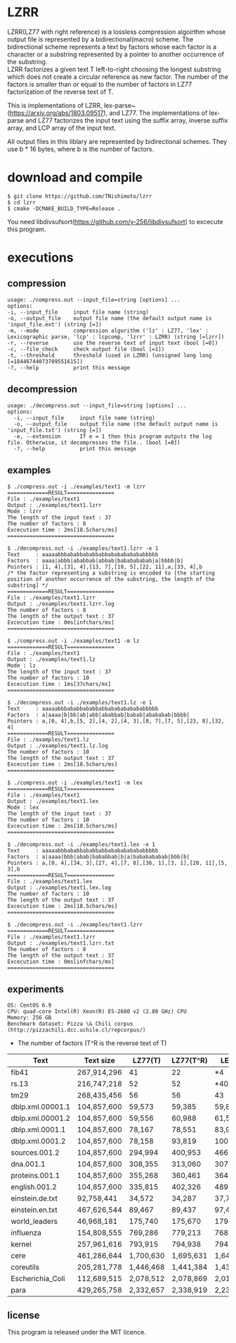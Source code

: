 # LZRR
LZRR(LZ77 with right reference) is a lossless compression algoirthm whose output file is represented by a bidirectional(macro) scheme. 
The bidirectional scheme represents a text by factors whose each factor is a character or a substring represented by a pointer to another occurrence of the substring.  
LZRR factorizes a given text T left-to-right choosing the longest substring which does not create a circular reference as new factor. 
The number of the factors is smaller than or equal to the number of factors in LZ77 factorization of the reverse text of T. 

This is implementations of LZRR, lex-parse~(https://arxiv.org/abs/1803.09517), and LZ77. 
The implementations of lex-parse and LZ77 factorizes the input text using 
the suffix array, inverse suffix array, and LCP array of the input text. 

All output files in this liblary are represented by bidirectional schemes. 
They use b * 16 bytes, where b is the number of factors.

# download and compile
    $ git clone https://github.com/TNishimoto/lzrr
    $ cd lzrr  
    $ cmake -DCMAKE_BUILD_TYPE=Release .

You need libdivsufsort(https://github.com/y-256/libdivsufsort) to excecute this program.

# executions

## compression
    usage: ./compress.out --input_file=string [options] ...  
    options:  
    -i, --input_file     input file name (string)
    -o, --output_file    output file name (the default output name is 'input_file.ext') (string [=])
    -m, --mode           compression algorithm ('lz' : LZ77, 'lex' : Lexicographic parse, 'lcp' : lcpcomp, 'lzrr' : LZRR) (string [=lzrr])
    -r, --reverse        use the reverse text of input text (bool [=0])
    -c, --file_check     check output file (bool [=1])
    -t, --threshold      threshold (used in LZRR) (unsigned long long [=18446744073709551615])
    -?, --help           print this message
## decompression
    usage: ./decompress.out --input_file=string [options] ...  
    options:  
      -i, --input_file     input file name (string)
      -o, --output_file    output file name (the default output name is 'input_file.txt') (string [=])
      -e, --extension      If e = 1 then this program outputs the log file. Otherwise, it decompresses the file.. (bool [=0])
      -?, --help           print this message 

## examples

    $ ./compress.out -i ./examples/text1 -m lzrr
    =============RESULT===============
    File : ./examples/text1
    Output : ./examples/text1.lzrr
    Mode : lzrr
    The length of the input text : 37
    The number of factors : 8
    Excecution time : 2ms[18.5chars/ms]
    ==================================

    $ ./decompress.out -i ./examples/text1.lzrr -e 1
    Text     : aaaaabbbababbababbabbababababababbbbb
    Factors  : aaaa|abbb|ababbab|abbab|bababababab|a|bbbb|b|
    Pointers : [1, 4],[31, 4],[13, 7],[18, 5],[22, 11],a,[33, 4],b
    /* the factor representing a substring is encoded to [the starting position of another occurrence of the substring, the length of the substring] */
    =============RESULT===============
    File : ./examples/text1.lzrr
    Output : ./examples/text1.lzrr.log
    The number of factors : 8
    The length of the output text : 37
    Excecution time : 0ms[infchars/ms]
    ==================================

    $ ./compress.out -i ./examples/text1 -m lz
    =============RESULT===============
    File : ./examples/text1
    Output : ./examples/text1.lz
    Mode : lz
    The length of the input text : 37
    The number of factors : 10
    Excecution time : 1ms[37chars/ms]
    ==================================

    $ ./decompress.out -i ./examples/text1.lz -e 1
    Text     : aaaaabbbababbababbabbababababababbbbb
    Factors  : a|aaaa|b|bb|ab|abb|ababbab|babab|abababab|bbbb|
    Pointers : a,[0, 4],b,[5, 2],[4, 2],[4, 3],[8, 7],[7, 5],[23, 8],[32, 4]
    =============RESULT===============
    File : ./examples/text1.lz
    Output : ./examples/text1.lz.log
    The number of factors : 10
    The length of the output text : 37
    Excecution time : 2ms[18.5chars/ms]
    ==================================

    $ ./compress.out -i ./examples/text1 -m lex
    =============RESULT===============
    File : ./examples/text1
    Output : ./examples/text1.lex
    Mode : lex
    The length of the input text : 37
    The number of factors : 10
    Excecution time : 2ms[18.5chars/ms]
    ==================================

    $ ./decompress.out -i ./examples/text1.lex -e 1
    Text     : aaaaabbbababbababbabbababababababbbbb
    Factors  : a|aaaa|bbb|abab|bababbab|b|a|bababababab|bbb|b|
    Pointers : a,[0, 4],[34, 3],[27, 4],[7, 8],[36, 1],[3, 1],[20, 11],[5, 3],b
    =============RESULT===============
    File : ./examples/text1.lex
    Output : ./examples/text1.lex.log
    The number of factors : 10
    The length of the output text : 37
    Excecution time : 2ms[18.5chars/ms]
    ==================================

    $ ./decompress.out -i ./examples/text1.lzrr
    =============RESULT===============
    File : ./examples/text1.lzrr
    Output : ./examples/text1.lzrr.txt
    The number of factors : 8
    The length of the output text : 37
    Excecution time : 0ms[infchars/ms]
    ==================================

## experiments

    OS: CentOS 6.9 
    CPU: quad-core Intel(R) Xeon(R) E5-2680 v2 (2.80 GHz) CPU 
    Memory: 256 GB 
    Benchmark dataset: Pizza \& Chili corpus (http://pizzachili.dcc.uchile.cl/repcorpus/)

- The number of factors (T^R is the reverse text of T)

| Text             | Text size   | LZ77(T)   | LZ77(T^R) | LEX(T)    | LEX(T^R)  | LZRR(T)   | LZRR(T^R) |
|------------------|-------------|-----------|-----------|-----------|-----------|-----------|-----------|
| fib41            | 267,914,296 | 41        | 22        | *4         | 41        | 5         | 41        |
| rs.13            | 216,747,218 | 52        | 52        | *40        | 40        | 51        | 51        |
| tm29             | 268,435,456 | 56        | 56        | 43        | 43        | *31        | 31        |
| dblp.xml.00001.1 | 104,857,600 | 59,573    | 59,385    | 59,821    | 58,537    | 55,176    | *55,127    |
| dblp.xml.00001.2 | 104,857,600 | 59,556    | 60,988    | 61,580    | 60,220    | 56,593    | *55,122    |
| dblp.xml.0001.1  | 104,857,600 | 78,167    | 78,551    | 83,963    | 82,879    | 73,966    | *73,584    |
| dblp.xml.0001.2  | 104,857,600 | 78,158    | 93,819    | 100,605   | 99,467    | 87,563    | *73,583    |
| sources.001.2    | 104,857,600 | 294,994   | 400,953   | 466,643   | 466,074   | 377,287   | *287,411   |
| dna.001.1        | 104,857,600 | 308,355   | 313,060   | 307,329   | 307,456   | 297,716   | *295,354   |
| proteins.001.1   | 104,857,600 | 355,268   | 360,461   | 364,093   | 364,024   | 340,631   | *337,711   |
| english.001.2    | 104,857,600 | 335,815   | 402,326   | 489,034   | 487,586   | 377,961   | *324,282   |
| einstein.de.txt  | 92,758,441  | 34,572    | 34,287    | 37,721    | 37,719    | *31,798    | 32,227    |
| einstein.en.txt  | 467,626,544 | 89,467    | 89,437    | 97,442    | 96,487    | *83,368    | 83,804    |
| world_leaders    | 46,968,181  | 175,740   | 175,670   | 179,696   | 179,503   | 165,626   | *166,273   |
| influenza        | 154,808,555 | 769,286   | 779,213   | 768,623   | 764,634   | 720,282   | *714,320   |
| kernel           | 257,961,616 | 793,915   | 794,938   | 794,058   | 795,730   | *741,556   | 741,696   |
| cere             | 461,286,644 | 1,700,630 | 1,695,631 | 1,649,448 | 1,650,242 | *1,597,657 | 1,601,656 |
| coreutils        | 205,281,778 | 1,446,468 | 1,441,384 | 1,439,918 | 1,440,042 | *1,359,606 | 1,363,299 |
| Escherichia_Coli | 112,689,515 | 2,078,512 | 2,078,869 | 2,014,012 | 2,014,430 | 1,962,013 | *1,961,296 |
| para             | 429,265,758 | 2,332,657 | 2,338,919 | 2,238,362 | 2,238,716 | 2,205,032 | *2,200,802 |

## license

This program is released under the MIT licence.